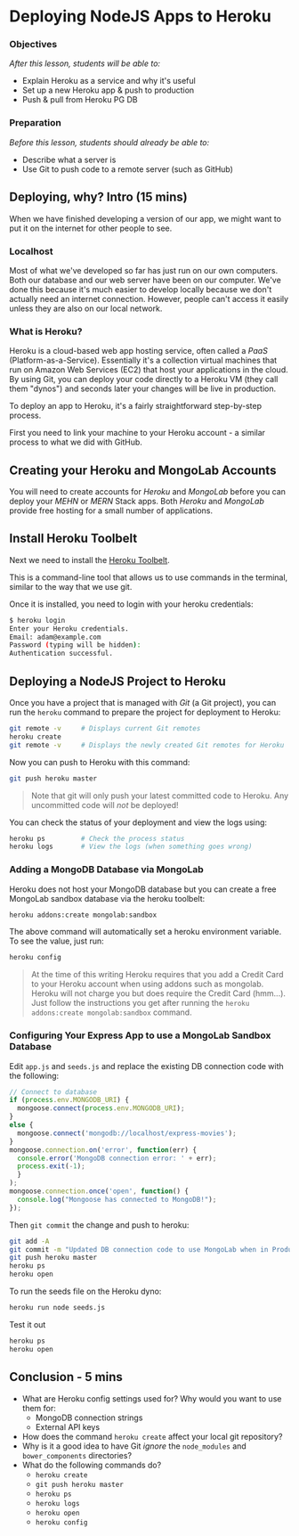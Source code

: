 # Deploying NodeJS Apps to Heroku

### Objectives
*After this lesson, students will be able to:*

- Explain Heroku as a service and why it's useful
- Set up a new Heroku app & push to production
- Push & pull from Heroku PG DB

### Preparation
*Before this lesson, students should already be able to:*

- Describe what a server is
- Use Git to push code to a remote server (such as GitHub)

## Deploying, why? Intro (15 mins)

When we have finished developing a version of our app, we might want to put it on the internet for other people to see.

### Localhost

Most of what we've developed so far has just run on our own computers. Both our database and our web server have been on our computer. We've done this because it's much easier to develop locally because we don't actually need an internet connection.  However, people can't access it easily unless they are also on our local network.

### What is Heroku?

Heroku is a cloud-based web app hosting service, often called a _PaaS_ (Platform-as-a-Service). Essentially it's a collection virtual machines that run on Amazon Web Services (EC2) that host your applications in the cloud. By using Git, you can deploy your code directly to a Heroku VM (they call them "dynos") and seconds later your changes will be live in production.

To deploy an app to Heroku, it's a fairly straightforward step-by-step process.

First you need to link your machine to your Heroku account - a similar process to what we did with GitHub.

## Creating your Heroku and MongoLab Accounts

You will need to create accounts for _Heroku_ and _MongoLab_ before you can deploy your _MEHN_ or _MERN_ Stack apps. Both _Heroku_ and _MongoLab_ provide free hosting for a small number of applications.

## Install Heroku Toolbelt

Next we need to install the [Heroku Toolbelt](https://toolbelt.heroku.com).

This is a command-line tool that allows us to use commands in the terminal, similar to the way that we use git.

Once it is installed, you need to login with your heroku credentials:

```bash
$ heroku login
Enter your Heroku credentials.
Email: adam@example.com
Password (typing will be hidden):
Authentication successful.
```

## Deploying a NodeJS Project to Heroku

Once you have a project that is managed with _Git_ (a Git project), you can run the `heroku` command to prepare the project for deployment to Heroku:

```bash
git remote -v     # Displays current Git remotes
heroku create
git remote -v     # Displays the newly created Git remotes for Heroku
```

Now you can push to Heroku with this command:

```bash
git push heroku master
```

> Note that git will only push your latest committed code to Heroku. Any uncommitted code will _not_ be deployed!

You can check the status of your deployment and view the logs using:

```bash
heroku ps         # Check the process status
heroku logs       # View the logs (when something goes wrong)
```

### Adding a MongoDB Database via MongoLab

Heroku does not host your MongoDB database but you can create a free MongoLab sandbox database via the heroku toolbelt:

```bash
heroku addons:create mongolab:sandbox
```

The above command will automatically set a heroku environment variable. To see the value, just run:

```bash
heroku config
```

> At the time of this writing Heroku requires that you add a Credit Card to your Heroku account when using addons such as mongolab. Heroku will not charge you but does require the Credit Card (hmm...). Just follow the instructions you get after running the `heroku addons:create mongolab:sandbox` command.

### Configuring Your Express App to use a MongoLab Sandbox Database

Edit `app.js` and `seeds.js` and replace the existing DB connection code with the following:

```javascript
// Connect to database
if (process.env.MONGODB_URI) {
  mongoose.connect(process.env.MONGODB_URI);
}
else {
  mongoose.connect('mongodb://localhost/express-movies');
}
mongoose.connection.on('error', function(err) {
  console.error('MongoDB connection error: ' + err);
  process.exit(-1);
  }
);
mongoose.connection.once('open', function() {
  console.log("Mongoose has connected to MongoDB!");
});
```

Then `git commit` the change and push to heroku:

```bash
git add -A
git commit -m "Updated DB connection code to use MongoLab when in Production"
git push heroku master
heroku ps
heroku open
```

To run the seeds file on the Heroku dyno:

```bash
heroku run node seeds.js
```

Test it out

```bash
heroku ps
heroku open
```

## Conclusion - 5 mins

* What are Heroku config settings used for? Why would you want to use them for:
  - MongoDB connection strings
  - External API keys
* How does the command `heroku create` affect your local git repository?
* Why is it a good idea to have Git *ignore* the `node_modules` and `bower_components` directories?
* What do the following commands do?
  - `heroku create`
  - `git push heroku master`
  - `heroku ps`
  - `heroku logs`
  - `heroku open`
  - `heroku config`
